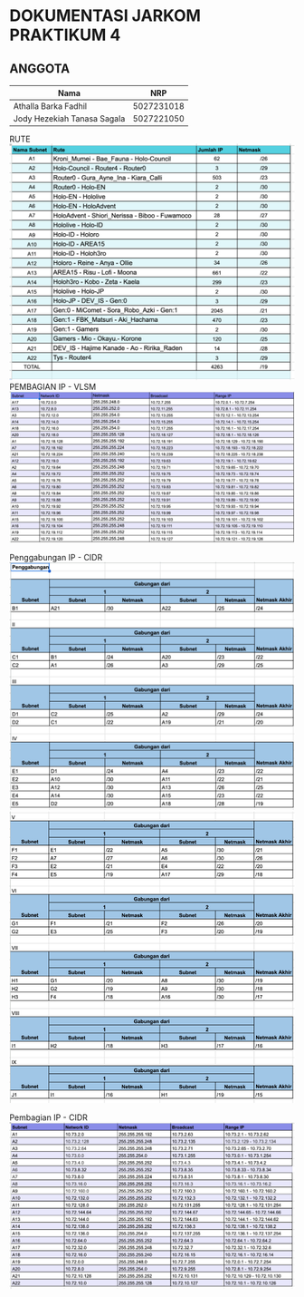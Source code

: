 # DOKUMENTASI JARKOM PRAKTIKUM 4

## ANGGOTA

| Nama                        | NRP        |
| --------------------------- | ---------- |
| Athalla Barka Fadhil        | 5027231018 |
| Jody Hezekiah Tanasa Sagala | 5027221050 |

RUTE
![alt text](image.png)
PEMBAGIAN IP - VLSM
![alt text](image-4.png)

Penggabungan IP - CIDR
![alt text](image-1.png)
![alt text](image-3.png)

Pembagian IP - CIDR
![alt text](image-5.png)